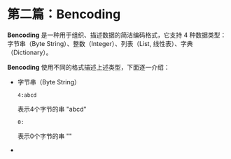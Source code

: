 # 第二篇：Bencoding

**Bencoding** 是一种用于组织、描述数据的简洁编码格式，它支持 4 种数据类型：字节串（Byte String）、整数（Integer）、列表（List, 线性表）、字典（Dictionary）。

**Bencoding** 使用不同的格式描述上述类型，下面逐一介绍：

-   字节串（Byte String）

    ```
    4:abcd
    ```

    表示4个字节的串 "abcd"

    ```
    0:
    ```

    表示0个字节的串 ""

-
